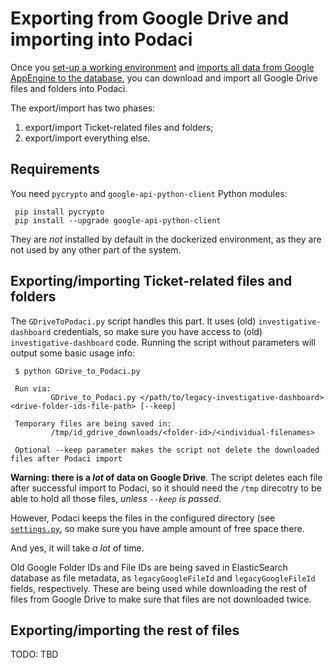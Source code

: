 # Exporting from Google Drive and importing into Podaci

Once you [set-up a working environment](../../README.md) and [imports all data from Google AppEngine to the database](../README.md), you can download and import all Google Drive files and folders into Podaci.

The export/import has two phases:
1. export/import Ticket-related files and folders;
2. export/import everything else.

## Requirements

You need `pycrypto` and `google-api-python-client` Python modules:
```
 pip install pycrypto
 pip install --upgrade google-api-python-client
```

They are *not* installed by default in the dockerized environment, as they are not used by any other part of the system.

## Exporting/importing Ticket-related files and folders

The `GDriveToPodaci.py` script handles this part. It uses (old) `investigative-dashboard` credentials, so make sure you have access to (old) `investigative-dashboard` code. Running the script without parameters will output some basic usage info:
```
 $ python GDrive_to_Podaci.py
 
 Run via:
         GDrive_to_Podaci.py </path/to/legacy-investigative-dashboard> <drive-folder-ids-file-path> [--keep]
 
 Temporary files are being saved in:
         /tmp/id_gdrive_downloads/<folder-id>/<individual-filenames>
 
 Optional --keep parameter makes the script not delete the downloaded files after Podaci import
```

**Warning: there is a *lot* of data on Google Drive**. The script deletes each file after successful import to Podaci, so it should need the `/tmp` direcotry to be able to hold all those files, *unless `--keep` is passed*.

However, Podaci keeps the files in the configured directory (see [`settings.py`](../../settings/settings.py), so make sure you have ample amount of free space there.

And yes, it will take *a lot* of time.

Old Google Folder IDs and File IDs are being saved in ElasticSearch database as file metadata, as `legacyGoogleFileId` and `legacyGoogleFileId` fields, respectively. These are being used while downloading the rest of files from Google Drive to make sure that files are not downloaded twice.

## Exporting/importing the rest of files

TODO: TBD